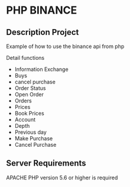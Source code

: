 # PHP BINANCE

## Description Project

Example of how to use the binance api from php

Detail functions

- Information Exchange
- Buys
- cancel purchase
- Order Status
- Open Order
- Orders
- Prices
- Book Prices
- Account
- Depth
- Previous day
- Make Purchase
- Cancel Purchase

## Server Requirements
APACHE
PHP version 5.6 or higher is required
